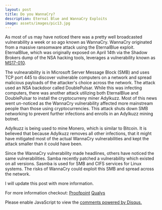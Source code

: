 ```yaml
---
layout: post
title: Do you WannaCry?
description: Eternal Blue and WannaCry Exploits
image: assets/images/pic13.jpg
---
```

As most of us may have noticed there was a pretty well broadcasted vulnerability a week or so ago known as WannaCry. WannaCry originated from a massive ransomware attack using the EternalBlue exploit.
EternalBlue, which was originally exposed on April 14th via the Shadow Brokers dump of the NSA hacking tools, leverages a vulnerability known as [MS17-010](https://technet.microsoft.com/en-us/library/security/ms17-010.aspx). 

The vulnearability is in Microsoft Server Message Block (SMB) and uses TCP port 445 to discover vulnerable computers on a network and spread malicious payloads of the attacker's choice across the network. The attack used an NSA backdoor called DoublePulsar.
While this was infecting computers, there was another attack utilizing both EternalBlue and DoublePulsar to install the cryptocurreny miner Adylkuzz. Most of this news went un-noticed as the WannaCry vulnerability affected more mainstream people than those using cryptocurrencies. This attack shuts down SMB networking to prevent further infections and enrolls in an Adylkuzz mining botnet. 

Adylkuzz is being used to mine Monero, which is similar to Bitcoin. It is believed that because Adylkuzz removes all other infections, that it might have mitigated most of the actual WannaCry vulnerabilities and kept the attack smaller than it could have been.

Since the WannaCry vulnerability made headlines, others have noticed the same vulnerabilities. Samba recently patched a vulnerability which existed on all versions. Sasmba is used for SMB and CIFS services for Linux systems. The risks of WannaCry could exploit this SMB and spread across the network.

I will update this post with more information.


For more information checkout: 
[Proofpoint](https://www.proofpoint.com/us/threat-insight/post/adylkuzz-cryptocurrency-mining-malware-spreading-for-weeks-via-eternalblue-doublepulsar)
[Qualys](https://blog.qualys.com/securitylabs/2017/05/26/samba-vulnerability-cve-2017-7494)

<div id="disqus_thread"></div>
<script>
/**
* RECOMMENDED CONFIGURATION VARIABLES: EDIT AND UNCOMMENT THE SECTION BELOW TO INSERT DYNAMIC VALUES FROM YOUR PLATFORM OR CMS.
* LEARN WHY DEFINING THESE VARIABLES IS IMPORTANT: https://disqus.com/admin/universalcode/#configuration-variables
*/
/*
var disqus_config = function () {
this.page.url = PAGE_URL; // Replace PAGE_URL with your page's canonical URL variable
this.page.identifier = PAGE_IDENTIFIER; // Replace PAGE_IDENTIFIER with your page's unique identifier variable
};
*/
(function() { // DON'T EDIT BELOW THIS LINE
var d = document, s = d.createElement('script');

s.src = '//jaketarnow.disqus.com/embed.js';

s.setAttribute('data-timestamp', +new Date());
(d.head || d.body).appendChild(s);
})();
</script>
<noscript>Please enable JavaScript to view the <a href="https://disqus.com/?ref_noscript" rel="nofollow">comments powered by Disqus.</a></noscript>
